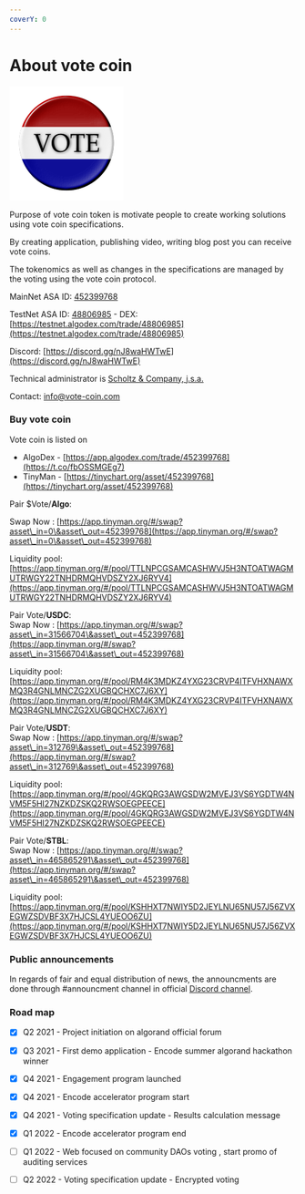 ```yaml
---
coverY: 0
---
```


# About vote coin

![](../.gitbook/assets/logo200.png)

Purpose of vote coin token is motivate people to create working solutions using vote coin specifications.

By creating application, publishing video, writing blog post you can receive vote coins.

The tokenomics as well as changes in the specifications are managed by the voting using the vote coin protocol.

MainNet ASA ID: [452399768](https://algoexplorer.io/asset/452399768)

TestNet ASA ID: [48806985](https://testnet.algoexplorer.io/asset/48806985) - DEX: [https://testnet.algodex.com/trade/48806985](https://testnet.algodex.com/trade/48806985)

Discord: [https://discord.gg/nJ8waHWTwE](https://discord.gg/nJ8waHWTwE)

Technical administrator is [Scholtz & Company, j.s.a. ](https://www.orsr.sk/vypis.asp?ID=439983\&SID=2\&P=1\&lan=en)&#x20;

Contact: info@vote-coin.com

### Buy vote coin

Vote coin is listed on&#x20;

* AlgoDex -  [https://app.algodex.com/trade/452399768](https://t.co/fbOSSMGEg7)
* TinyMan - [https://tinychart.org/asset/452399768](https://tinychart.org/asset/452399768)

Pair $Vote/**Algo**:&#x20;

Swap Now : [https://app.tinyman.org/#/swap?asset\_in=0\&asset\_out=452399768](https://app.tinyman.org/#/swap?asset\_in=0\&asset\_out=452399768)

Liquidity pool: [https://app.tinyman.org/#/pool/TTLNPCGSAMCASHWVJ5H3NTOATWAGMUTRWGY22TNHDRMQHVDSZY2XJ6RYV4](https://app.tinyman.org/#/pool/TTLNPCGSAMCASHWVJ5H3NTOATWAGMUTRWGY22TNHDRMQHVDSZY2XJ6RYV4)

Pair Vote/**USDC**: \
Swap Now : [https://app.tinyman.org/#/swap?asset\_in=31566704\&asset\_out=452399768](https://app.tinyman.org/#/swap?asset\_in=31566704\&asset\_out=452399768)

Liquidity pool: [https://app.tinyman.org/#/pool/RM4K3MDKZ4YXG23CRVP4ITFVHXNAWXMQ3R4GNLMNCZG2XUGBQCHXC7J6XY](https://app.tinyman.org/#/pool/RM4K3MDKZ4YXG23CRVP4ITFVHXNAWXMQ3R4GNLMNCZG2XUGBQCHXC7J6XY)

Pair Vote/**USDT**: \
Swap Now : [https://app.tinyman.org/#/swap?asset\_in=312769\&asset\_out=452399768](https://app.tinyman.org/#/swap?asset\_in=312769\&asset\_out=452399768)

Liquidity pool: [https://app.tinyman.org/#/pool/4GKQRG3AWGSDW2MVEJ3VS6YGDTW4NVM5F5HI27NZKDZSKQ2RWSOEGPEECE](https://app.tinyman.org/#/pool/4GKQRG3AWGSDW2MVEJ3VS6YGDTW4NVM5F5HI27NZKDZSKQ2RWSOEGPEECE)

Pair Vote/**STBL**: \
Swap Now : [https://app.tinyman.org/#/swap?asset\_in=465865291\&asset\_out=452399768](https://app.tinyman.org/#/swap?asset\_in=465865291\&asset\_out=452399768)

Liquidity pool: [https://app.tinyman.org/#/pool/KSHHXT7NWIY5D2JEYLNU65NU57J56ZVXEGWZSDVBF3X7HJCSL4YUEOO6ZU](https://app.tinyman.org/#/pool/KSHHXT7NWIY5D2JEYLNU65NU57J56ZVXEGWZSDVBF3X7HJCSL4YUEOO6ZU)

### Public announcements

In regards of fair and equal distribution of news, the announcments are done through #announcment channel in official [Discord channel](https://discord.gg/nJ8waHWTwE).

### Road map

* [x] Q2 2021 - Project initiation on algorand official forum
* [x] Q3 2021 - First demo application - Encode summer algorand hackathon winner
* [x] Q4 2021 - Engagement program launched
* [x] Q4 2021 - Encode accelerator program start
* [x] Q4 2021 - Voting specification update - Results calculation message
* [x] Q1 2022 - Encode accelerator program end
* [ ] Q1 2022 - Web focused on community DAOs voting , start promo of auditing services
* [ ] Q2 2022 - Voting specification update - Encrypted voting

